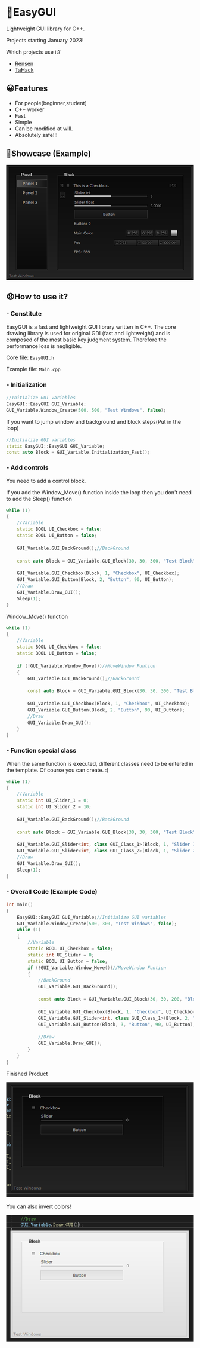 # 🤖EasyGUI
Lightweight GUI library for C++.

Projects starting January 2023!


Which projects use it?
- [Rensen](https://github.com/Coslly/Rensen.git)
- [TaHack](https://github.com/Coslly/TaHack.git)
## 😀Features
- For people(beginner,student)
- C++ worker
- Fast
- Simple
- Can be modified at will.
- Absolutely safe!!!
## 🥰Showcase (Example)
![image](https://github.com/Coslly/EasyGUI-Lightweight/blob/main/Show/ShowCase.png?raw=true)
## 😧How to use it?
### - Constitute
EasyGUI is a fast and lightweight GUI library written in C++. The core drawing library is used for original GDI (fast and lightweight) and is composed of the most basic key judgment system. Therefore the performance loss is negligible.

Core file: `EasyGUI.h`

Example file: `Main.cpp`
### - Initialization
```cpp
//Initialize GUI variables
EasyGUI::EasyGUI GUI_Variable;
GUI_Variable.Window_Create(500, 500, "Test Windows", false);
```
If you want to jump window and background and block steps(Put in the loop)
```cpp
//Initialize GUI variables
static EasyGUI::EasyGUI GUI_Variable;
const auto Block = GUI_Variable.Initialization_Fast();
```
### - Add controls
You need to add a control block.

If you add the Window_Move() function inside the loop then you don't need to add the Sleep() function
```cpp
while (1)
{
    //Variable
    static BOOL UI_Checkbox = false;
    static BOOL UI_Button = false;

    GUI_Variable.GUI_BackGround();//BackGround

    const auto Block = GUI_Variable.GUI_Block(30, 30, 300, "Test Block");//Block

    GUI_Variable.GUI_Checkbox(Block, 1, "Checkbox", UI_Checkbox);
    GUI_Variable.GUI_Button(Block, 2, "Button", 90, UI_Button);
    //Draw
    GUI_Variable.Draw_GUI();
    Sleep(1);
}
```
Window_Move() function
```cpp
while (1)
{
    //Variable
    static BOOL UI_Checkbox = false;
    static BOOL UI_Button = false;

    if (!GUI_Variable.Window_Move())//MoveWindow Funtion
    {
        GUI_Variable.GUI_BackGround();//BackGround

        const auto Block = GUI_Variable.GUI_Block(30, 30, 300, "Test Block");//Block

        GUI_Variable.GUI_Checkbox(Block, 1, "Checkbox", UI_Checkbox);
        GUI_Variable.GUI_Button(Block, 2, "Button", 90, UI_Button);
        //Draw
        GUI_Variable.Draw_GUI();
    }
}
```
### - Function special class
When the same function is executed, different classes need to be entered in the template. Of course you can create. :)
```cpp
while (1)
{
    //Variable
    static int UI_Slider_1 = 0;
    static int UI_Slider_2 = 10;

    GUI_Variable.GUI_BackGround();//BackGround

    const auto Block = GUI_Variable.GUI_Block(30, 30, 300, "Test Block");//Block

    GUI_Variable.GUI_Slider<int, class GUI_Class_1>(Block, 1, "Slider 1", 0, 10, UI_Slider_1);
    GUI_Variable.GUI_Slider<int, class GUI_Class_2>(Block, 1, "Slider 2", 0, 10, UI_Slider_2);
    //Draw
    GUI_Variable.Draw_GUI();
    Sleep(1);
}
```
### - Overall Code (Example Code)
```cpp
int main()
{
    EasyGUI::EasyGUI GUI_Variable;//Initialize GUI variables
    GUI_Variable.Window_Create(500, 300, "Test Windows", false);
    while (1)
    {
        //Variable
        static BOOL UI_Checkbox = false;
        static int UI_Slider = 0;
        static BOOL UI_Button = false;
        if (!GUI_Variable.Window_Move())//MoveWindow Funtion
        {
            //BackGround
            GUI_Variable.GUI_BackGround();

            const auto Block = GUI_Variable.GUI_Block(30, 30, 200, "Block");//Block

            GUI_Variable.GUI_Checkbox(Block, 1, "Checkbox", UI_Checkbox);
            GUI_Variable.GUI_Slider<int, class GUI_Class_1>(Block, 2, "Slider", 0, 10, UI_Slider);
            GUI_Variable.GUI_Button(Block, 3, "Button", 90, UI_Button);

            //Draw
            GUI_Variable.Draw_GUI();
        }
    }
}
```
Finished Product

![image](https://github.com/Coslly/EasyGUI-Lightweight/blob/main/Show/OverallCode1.png?raw=true)

You can also invert colors!

![image](https://github.com/Coslly/EasyGUI-Lightweight/blob/main/Show/OverallCode2.png?raw=true)
